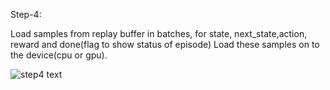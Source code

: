 
Step-4:

Load samples from replay buffer in batches, for state, next_state,action, reward and done(flag to show status of episode)
Load these samples on to the device(cpu or gpu).

![step4 text](https://github.com/pasumarthi/EVA/blob/master/Phase2/images/Step10.jpg)
